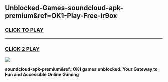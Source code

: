 
## Unblocked-Games-soundcloud-apk-premium&ref=OK1-Play-Free-ir9ox
<h3>
<a href="https://premium76.site?title=soundcloud-apk-premium&ref=OK1&ref=09A">CLICK TO PLAY</a></h3>
<hr>

<h3>
<a href="https://premium76.site?title=soundcloud-apk-premium&ref=OK1&ref=09A">CLICK 2 PLAY</a>
  
</h3>

<a href="https://premium76.site?title=soundcloud-apk-premium&ref=OK1&ref=09A"><img src="https://clearcache.store/games.png"></a>


**soundcloud-apk-premium&ref=OK1 games unblocked: Your Gateway to Fun and Accessible Online Gaming**
